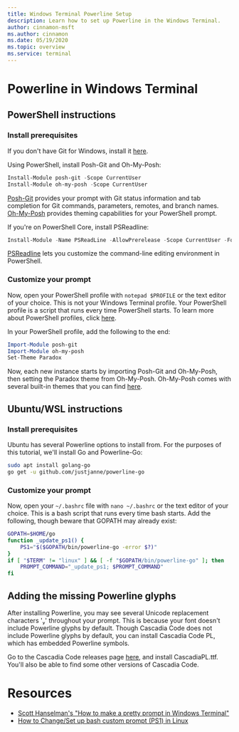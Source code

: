 ```yaml
---
title: Windows Terminal Powerline Setup
description: Learn how to set up Powerline in the Windows Terminal.
author: cinnamon-msft
ms.author: cinnamon
ms.date: 05/19/2020
ms.topic: overview
ms.service: terminal
---
```


# Powerline in Windows Terminal

## PowerShell instructions

### Install prerequisites

If you don't have Git for Windows, install it [here](https://git-scm.com/downloads).

Using PowerShell, install Posh-Git and Oh-My-Posh:

```powershell
Install-Module posh-git -Scope CurrentUser
Install-Module oh-my-posh -Scope CurrentUser
```

[Posh-Git](https://github.com/dahlbyk/posh-git) provides your prompt with Git status information and tab completion for Git commands, parameters, remotes, and branch names.
[Oh-My-Posh](https://github.com/JanDeDobbeleer/oh-my-posh) provides theming capabilities for your PowerShell prompt.

If you're on PowerShell Core, install PSReadline:

```powershell
Install-Module -Name PSReadLine -AllowPrerelease -Scope CurrentUser -Force -SkipPublisherCheck
```

[PSReadline](https://docs.microsoft.com/en-us/powershell/module/psreadline/?view=powershell-6) lets you customize the command-line editing environment in PowerShell.

### Customize your prompt

Now, open your PowerShell profile with `notepad $PROFILE` or the text editor of your choice. This is not your Windows Terminal profile. Your PowerShell profile is a script that runs every time PowerShell starts. To learn more about PowerShell profiles, click [here](https://docs.microsoft.com/en-us/powershell/module/microsoft.powershell.core/about/about_profiles?view=powershell-7).

In your PowerShell profile, add the following to the end:

```powershell
Import-Module posh-git
Import-Module oh-my-posh
Set-Theme Paradox
```

Now, each new instance starts by importing Posh-Git and Oh-My-Posh, then setting the Paradox theme from Oh-My-Posh. Oh-My-Posh comes with several built-in themes that you can find [here](https://github.com/JanDeDobbeleer/oh-my-posh#themes).

## Ubuntu/WSL instructions

### Install prerequisites

Ubuntu has several Powerline options to install from. For the purposes of this tutorial, we'll install Go and Powerline-Go:

```bash
sudo apt install golang-go
go get -u github.com/justjanne/powerline-go
```

### Customize your prompt

Now, open your `~/.bashrc` file with `nano ~/.bashrc` or the text editor of your choice. This is a bash script that runs every time bash starts. Add the following, though beware that GOPATH may already exist:

```bash
GOPATH=$HOME/go
function _update_ps1() {
    PS1="$($GOPATH/bin/powerline-go -error $?)"
}
if [ "$TERM" != "linux" ] && [ -f "$GOPATH/bin/powerline-go" ]; then
    PROMPT_COMMAND="_update_ps1; $PROMPT_COMMAND"
fi
```

## Adding the missing Powerline glyphs

After installing Powerline, you may see several Unicode replacement characters '' throughout your prompt. This is because your font doesn't include Powerline glyphs by default. Though Cascadia Code does not include Powerline glyphs by default, you can install Cascadia Code PL, which has embedded Powerline symbols.

Go to the Cascadia Code releases page [here](https://github.com/microsoft/cascadia-code/releases), and install CascadiaPL.ttf. You'll also be able to find some other versions of Cascadia Code.

# Resources

- [Scott Hanselman's "How to make a pretty prompt in Windows Terminal"](https://www.hanselman.com/blog/HowToMakeAPrettyPromptInWindowsTerminalWithPowerlineNerdFontsCascadiaCodeWSLAndOhmyposh.aspx)
- [How to Change/Set up bash custom prompt (PS1) in Linux](https://www.cyberciti.biz/tips/howto-linux-unix-bash-shell-setup-prompt.html)
